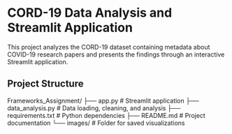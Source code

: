 # CORD-19 Data Analysis and Streamlit Application

This project analyzes the CORD-19 dataset containing metadata about COVID-19 research papers and presents the findings through an interactive Streamlit application.

## Project Structure
Frameworks_Assignment/
├── app.py # Streamlit application
├── data_analysis.py # Data loading, cleaning, and analysis
├── requirements.txt # Python dependencies
├── README.md # Project documentation
└── images/ # Folder for saved visualizations
